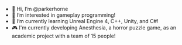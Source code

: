 - 👋 Hi, I’m @parkerhorne
- 👀 I’m interested in gameplay programming!
- 🌱 I’m currently learning Unreal Engine 4, C++, Unity, and C#!
- :video_game: I'm currently developing Anesthesia, a horror puzzle game, as an academic project with a team of 15 people!

<!---
parkerhorne/parkerhorne is a ✨ special ✨ repository because its `README.md` (this file) appears on your GitHub profile.
You can click the Preview link to take a look at your changes.
--->
